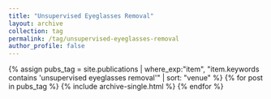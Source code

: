 ```yaml
---
title: "Unsupervised Eyeglasses Removal"
layout: archive
collection: tag
permalink: /tag/unsupervised-eyeglasses-removal
author_profile: false
---
```


{% assign pubs_tag = site.publications | where_exp:"item", "item.keywords contains 'unsupervised eyeglasses removal'" | sort: "venue" %}
{% for post in pubs_tag %}
  {% include archive-single.html %}
{% endfor %}